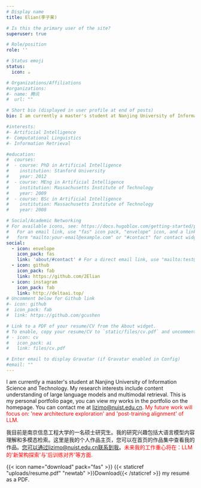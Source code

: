 ```yaml
---
# Display name
title: Elian(李子茉)

# Is this the primary user of the site?
superuser: true

# Role/position
role: ''

# Status emoji
status:
  icon: ☕️

# Organizations/Affiliations
#organizations:
#- name: 腾讯
#  url: ""

# Short bio (displayed in user profile at end of posts)
bio: I am currently a master's student at Nanjing University of Information Science and Technology. My research interests include content understanding of large language models and multimodal retrieval. This is my personal portfolio page, you can view my works in the portfolio on the homepage. You can contact me at lizimo@nuist.edu.cn. <font color=red>My future work will focus on: 'new architecture exploration' and 'post-training alignment' of LLM.</font>

#interests:
#- Artificial Intelligence
#- Computational Linguistics
#- Information Retrieval

#education:
#  courses:
#  - course: PhD in Artificial Intelligence
#    institution: Stanford University
#    year: 2012
#  - course: MEng in Artificial Intelligence
#    institution: Massachusetts Institute of Technology
#    year: 2009
#  - course: BSc in Artificial Intelligence
#    institution: Massachusetts Institute of Technology
#    year: 2008

# Social/Academic Networking
# For available icons, see: https://docs.hugoblox.com/getting-started/page-builder/#icons
#   For an email link, use "fas" icon pack, "envelope" icon, and a link in the
#   form "mailto:your-email@example.com" or "#contact" for contact widget.
social:
  - icon: envelope
    icon_pack: fas
    link: 'about/#contact' # For a direct email link, use "mailto:test@example.org".
  - icon: github
    icon_pack: fab
    link: https://github.com/2Elian
  - icon: instagram
    icon_pack: fab
    link: http://deltaai.top/
# Uncomment below for Github link
#- icon: github
#  icon_pack: fab
#  link: https://github.com/gcushen

# Link to a PDF of your resume/CV from the About widget.
# To enable, copy your resume/CV to `static/files/cv.pdf` and uncomment the lines below.
# - icon: cv
#   icon_pack: ai
#   link: files/cv.pdf

# Enter email to display Gravatar (if Gravatar enabled in Config)
#email: ""
---
```


I am currently a master's student at Nanjing University of Information Science and Technology. My research interests include content understanding of large language models and multimodal retrieval. This is my personal portfolio page, you can view my works in the portfolio on the homepage. You can contact me at lizimo@nuist.edu.cn. <font color=red>My future work will focus on: 'new architecture exploration' and 'post-training alignment' of LLM.</font>

我目前是南京信息工程大学的一名硕士研究生。我的研究兴趣包括大语言模型内容理解和多模态检索。这里是我的个人作品主页，您可以在首页的作品集中查看我的作品。您可以通过lizimo@nuist.edu.cn联系到我。<font color=red>未来我的工作重心将在：LLM的'新架构探索'与'后训练对齐'等方面.</font>

{{< icon name="download" pack="fas" >}} {{< staticref "uploads/resume.pdf" "newtab" >}}Download{{< /staticref >}} my resumé as a PDF.
